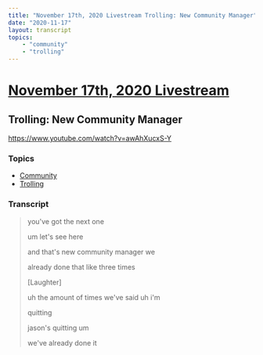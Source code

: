 ```yaml
---
title: "November 17th, 2020 Livestream Trolling: New Community Manager"
date: "2020-11-17"
layout: transcript
topics:
    - "community"
    - "trolling"
---
```

# [November 17th, 2020 Livestream](../2020-11-17.md)
## Trolling: New Community Manager
https://www.youtube.com/watch?v=awAhXucxS-Y

### Topics
* [Community](../topics/community.md)
* [Trolling](../topics/trolling.md)

### Transcript

> you've got the next one
>
> um let's see here
>
> and that's new community manager we
>
> already done that like three times
>
> [Laughter]
>
> uh the amount of times we've said uh i'm
>
> quitting
>
> jason's quitting um
>
> we've already done it
